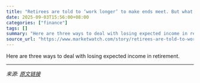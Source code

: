```yaml
---
title: "Retirees are told to ‘work longer’ to make ends meet. But what if jobs disappear?"
date: 2025-09-03T15:56:00+08:00
categories: ["finance"]
tags: []
summary: "Here are three ways to deal with losing expected income in retirement."
source_url: "https://www.marketwatch.com/story/retirees-are-told-to-work-longer-to-make-ends-meet-but-what-if-the-jobs-disappear-60889716?mod=mw_rss_topstories"
---
```


Here are three ways to deal with losing expected income in retirement.

---

*来源: [原文链接](https://www.marketwatch.com/story/retirees-are-told-to-work-longer-to-make-ends-meet-but-what-if-the-jobs-disappear-60889716?mod=mw_rss_topstories)*
